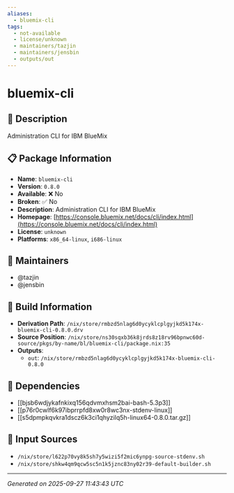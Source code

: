```yaml
---
aliases:
  - bluemix-cli
tags:
  - not-available
  - license/unknown
  - maintainers/tazjin
  - maintainers/jensbin
  - outputs/out
---
```


# bluemix-cli

## 📝 Description

Administration CLI for IBM BlueMix

## 📋 Package Information

- **Name**: `bluemix-cli`
- **Version**: `0.8.0`
- **Available**: ❌ No
- **Broken**: ✅ No
- **Description**: Administration CLI for IBM BlueMix
- **Homepage**: [https://console.bluemix.net/docs/cli/index.html](https://console.bluemix.net/docs/cli/index.html)
- **License**: `unknown`
- **Platforms**: `x86_64-linux`, `i686-linux`
## 👥 Maintainers

- @tazjin
- @jensbin


## 🔧 Build Information

- **Derivation Path**: `/nix/store/rmbzd5nlag6d0ycyklcplgyjkd5k174x-bluemix-cli-0.8.0.drv`
- **Source Position**: `/nix/store/ns30sqxb36k8jrds8z18rv96bpnwc60d-source/pkgs/by-name/bl/bluemix-cli/package.nix:35`
- **Outputs**:
  - `out`:  `/nix/store/rmbzd5nlag6d0ycyklcplgyjkd5k174x-bluemix-cli-0.8.0`

## 🔗 Dependencies

- [[bjsb6wdjykafnkixq156qdvmxhsm2bai-bash-5.3p3]]
- [[p76r0cwlf6k97ibprrpfd8xw0r8wc3nx-stdenv-linux]]
- [[s5dpmpkqvkra1dscz6k3ci1qhyzilq5h-linux64-0.8.0.tar.gz]]

## 📁 Input Sources

- `/nix/store/l622p70vy8k5sh7y5wizi5f2mic6ynpg-source-stdenv.sh`
- `/nix/store/shkw4qm9qcw5sc5n1k5jznc83ny02r39-default-builder.sh`

---
*Generated on 2025-09-27 11:43:43 UTC*
